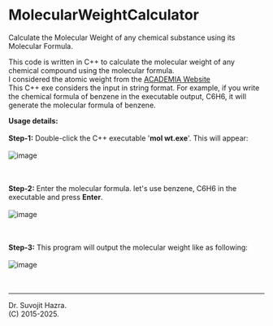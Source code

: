 # MolecularWeightCalculator
Calculate the Molecular Weight of any chemical substance using its Molecular Formula.

This code is written in C++ to calculate the molecular weight of any chemical compound using the molecular formula. <br />
I considered the atomic weight from the [ACADEMIA Website](https://www.academia.edu/29928134/TABLE_OF_ELEMENTS_AND_THEIR_ATOMIC_WEIGHTS) <br />
This C++ exe considers the input in string format.
For example, if you write the chemical formula of benzene in the executable output, C6H6, it will generate the molecular formula of benzene. <br />

**Usage details:** <br /><br />
 **Step-1:** Double-click the C++ executable '**mol wt.exe**'. This will appear:<br /><br />
 ![image](https://github.com/user-attachments/assets/674c987d-8ecd-42b7-9b4f-124e367acce6)<br /><br /><br />

 **Step-2:** Enter the molecular formula. let's use benzene, C6H6 in the executable and press **Enter**.<br /><br />
 ![image](https://github.com/user-attachments/assets/1d73d2b0-7a92-4ea0-b31f-192b8bf0b45d)<br /><br /><br />

 **Step-3:** This program will output the molecular weight like as following:<br /><br />
![image](https://github.com/user-attachments/assets/9b6d7ed0-9357-4182-8015-c5f9fcead2a3)<br /><br /><br />



--------------
Dr. Suvojit Hazra.<br />
(C) 2015-2025.
